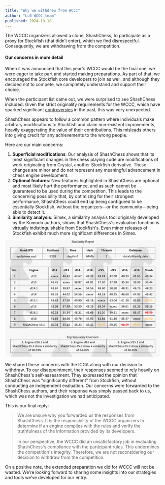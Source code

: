 ```yaml
---
title: "Why we withdrew from WCCC"
author: "Lc0 WCCC team"
published: 2024-10-18
---
```


The WCCC organizers allowed a clone, ShashChess, to participate as a proxy for Stockfish (that didn’t enter), which we find disrespectful. Consequently, we are withdrawing from the competition.

<!--more-->

#### Our concerns in more detail

When it was announced that this year's WCCC would be the final one, we were eager to take part and started making preparations. As part of that, we encouraged the Stockfish core developers to join as well, and although they decided not to compete, we completely understand and support their choice.

When the participant list came out, we were surprised to see ShashChess included. Given the strict originality requirements for the WCCC, which have sparked significant [controversies](https://www.chessprogramming.org/Rybka_Controversy) in the past, this was very unexpected.

ShashChess appears to follow a common pattern where individuals make arbitrary modifications to Stockfish and claim non-existent improvements, heavily exaggerating the value of their contributions. This misleads others into giving credit for any achievements to the wrong people.

Here are our main concerns:

1. **Superficial modifications**: Our analysis of ShashChess shows that its most significant changes in the chess playing code are modifications of work originating from Crystal, another Stockfish derivative. These changes are minor and do not represent any meaningful advancement in chess engine development.
2. **Optional features**: New features highlighted in ShashChess are optional and most likely hurt the performance, and as such cannot be guaranteed to be used during the competition. This leads to the concerning possibility that, by optimizing for their strongest performance, ShashChess could end up being configured to be essentially Stockfish, without the organizers—or the community—being able to detect it.
3. **Similarity analysis**: Simex, a similarity analysis tool originally developed by the Komodo authors, shows that ShashChess's evaluation function is virtually indistinguishable from Stockfish's. Even minor releases of Stockfish exhibit much more significant differences in Simex.


[![Similarity Report](shashc10.png)](https://talkchess.com/forum3/viewtopic.php?p=968072#p968072)

We shared these concerns with the ICGA along with our decision to withdraw. To our disappointment, their responses seemed to rely heavily on ShashChess's self-assessment. They expressed the opinion that ShashChess was "significantly different" from Stockfish, without conducting an independent evaluation. Our concerns were forwarded to the ShashChess authors, and their response was simply passed back to us, which was not the investigation we had anticipated.

This is our final reply:

> We are unsure why you forwarded us the responses from ShashChess. It is the responsibility of the WCCC organizers to determine if an engine complies with the rules and verify the truthfulness of the information provided by its developers.  
> &nbsp;  
> In our perspective, the WCCC did an unsatisfactory job in evaluating ShashChess's compliance with the participant rules. This undermines the competition's integrity. Therefore, we are not reconsidering our decision to withdraw from the competition.

On a positive note, the extended preparation we did for WCCC will not be wasted. We're looking forward to sharing some insights into our strategies and tools we’ve developed for our entry.

